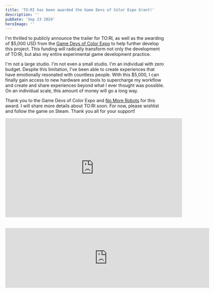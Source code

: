 ```yaml
---
title: 'TO:RI has been awarded the Game Devs of Color Expo Grant!'
description: ''
pubDate: 'Sep 23 2024'
heroImage: ''
---
```


I'm thrilled to publicly announce the trailer for TO:RI, as well as the awarding of $5,000 USD from the [Game Devs of Color Expo](https://www.gamedevsofcolorexpo.com/) to help further develop this project. This funding will radically transform not only the development of TO:RI, but also my entire experimental game development practice.

I'm not a large studio. I'm not even a small studio. I'm an individual with zero budget. Despite this limitation, I've been able to create experiences that have emotionally resonated with countless people. With this $5,000, I can finally gain access to new hardware and tools to supercharge my workflow and create and share experiences beyond what I ever thought was possible. On an individual scale, this amount of money will go a long way.

Thank you to the Game Devs of Color Expo and [No More Robots](https://nomorerobots.io/) for this award. I will share more details about TO:RI soon. For now, please wishlist and follow the game on Steam. Thank you all for your support!

<iframe width="560" height="315" style="display: block;
    margin: 0 auto;" src="https://www.youtube.com/embed/b6BziuwxucI?si=3RIqAw3klRJB-5gy" title="YouTube video player" frameborder="0" allow="accelerometer; autoplay; clipboard-write; encrypted-media; gyroscope; picture-in-picture; web-share" referrerpolicy="strict-origin-when-cross-origin" allowfullscreen></iframe>

<br>
<br>

<iframe style="display: block;
    margin: 0 auto;" src="https://store.steampowered.com/widget/3215280/" frameborder="0" width="646" height="190"></iframe>